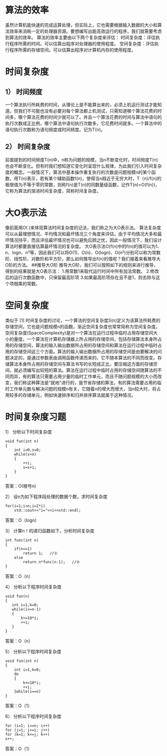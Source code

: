 # 算法的效率
虽然计算机能快速的完成运算处理，但实际上，它也需要根据输入数据的大小和算法效率来消耗一定的处理器资源。要想编写出能高效运行的程序，我们就需要考虑到算法的效率。
算法的效率主要由以下两个复杂度来评估：
时间复杂度：评估执行程序所需的时间。可以估算出程序对处理器的使用程度。
空间复杂度：评估执行程序所需的存储空间。可以估算出程序对计算机内存的使用程度。
# 时间复杂度
## 1） 时间频度
一个算法执行所耗费的时间，从理论上是不能算出来的，必须上机运行测试才能知道。但我们不可能也没有必要对每个算法都上机测试，只需知道哪个算法花费的时间多，哪个算法花费的时间少就可以了。并且一个算法花费的时间与算法中语句的执行次数成正比例，哪个算法中语句执行次数多，它花费时间就多。一个算法中的语句执行次数称为语句频度或时间频度。记为T(n)。
## 2） 时间复杂度
前面提到的时间频度T(n)中，n称为问题的规模，当n不断变化时，时间频度T(n)也会不断变化。但有时我们想知道它变化时呈现什么规律，为此我们引入时间复杂度的概念。一般情况下，算法中基本操作重复执行的次数是问题规模n的某个函数，用T(n)表示，若有某个辅助函数f(n)，使得当n趋近于无穷大时，T（n)/f(n)的极限值为不等于零的常数，则称f(n)是T(n)的同数量级函数，记作T(n)=O(f(n))，它称为算法的渐进时间复杂度，简称时间复杂度。
# 大O表示法
像前面用O( )来体现算法时间复杂度的记法，我们称之为大O表示法。
算法复杂度可以从最理想情况、平均情况和最坏情况三个角度来评估，由于平均情况大多和最坏情况持平，而且评估最坏情况也可以避免后顾之忧，因此一般情况下，我们设计算法时都要直接估算最坏情况的复杂度。
大O表示法O(f(n)中的f(n)的值可以为1、n、logn、n²等，因此我们可以将O(1)、O(n)、O(logn)、O(n²)分别可以称为常数阶、线性阶、对数阶和平方阶，那么如何推导出f(n)的值呢？我们接着来看推导大O阶的方法。
##推导大O阶
推导大O阶，我们可以按照如下的规则来进行推导，得到的结果就是大O表示法：
1.用常数1来取代运行时间中所有加法常数。
2.修改后的运行次数函数中，只保留最高阶项
3.如果最高阶项存在且不是1，则去除与这个项相乘的常数。

# 空间复杂度
类似于 [1]  时间复杂度的讨论，一个算法的空间复杂度S(n)定义为该算法所耗费的存储空间，它也是问题规模n的函数。渐近空间复杂度也常常简称为空间复杂度。空间复杂度(SpaceComplexity)是对一个算法在运行过程中临时占用存储空间大小的量度。一个算法在计算机存储器上所占用的存储空间，包括存储算法本身所占用的存储空间，算法的输入输出数据所占用的存储空间和算法在运行过程中临时占用的存储空间这三个方面。算法的输入输出数据所占用的存储空间是由要解决的问题决定的，是通过参数表由调用函数传递而来的，它不随本算法的不同而改变。存储算法本身所占用的存储空间与算法书写的长短成正比，要压缩这方面的存储空间，就必须编写出较短的算法。算法在运行过程中临时占用的存储空间随算法的不同而异，有的算法只需要占用少量的临时工作单元，而且不随问题规模的大小而改变，我们称这种算法是“就地\"进行的，是节省存储的算法，有的算法需要占用的临时工作单元数与解决问题的规模n有关，它随着n的增大而增大，当n较大时，将占用较多的存储单元，例如快速排序和归并排序算法就属于这种情况。

# 时间复杂度习题
1） 分析以下时间复杂度
```
void fun(int n)
{
    int i=0,s=0;
    while(s<n)
    {
        ++i;
        s=s+i;
    }
}
```
答案：O(根号n)

2） 设n为如下程序段处理的数据个数，求时间复杂度
```
for(i=1;i<n;i=2*i)
    std::cout<<"i="<<i<<std::endl;
```
答案：O（logn）

3） 计算n！的递归函数如下，分析时间复杂度
```
int func(int n)
{
    if(n<=1)
        return 1;   //①
    else
        return n*func(n-1);   //②
}
```
答案：O（n）

4） 分析以下程序时间复杂度
```
void fun(n)
{
   int i=1,k=0;
   while(i<=n-1)
   {
       k+=10*i;
       ++i;
   }
}
```
答案：O（n）

5） 分析以下程序时间复杂度
```
void fun(int n)
{
    int i=1,k=0;
    do
    {
    	k+=10*i;
        ++i;
    }while(i==n)
}
```
答案：O（1）

6） 分析以下程序时间复杂度
```
for (i=1; i<=n; i++)
for (j=1; j<=i; j++)
for (k=1; k<=j; k++)
x++;
```
答案：O（1）